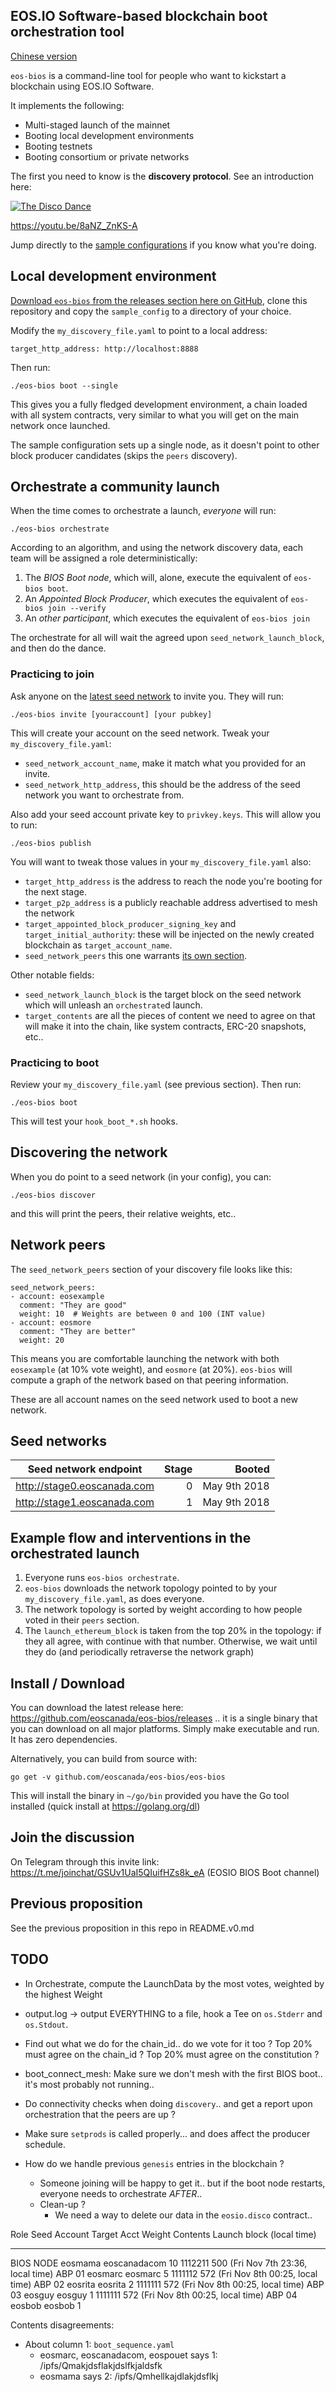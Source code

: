 EOS.IO Software-based blockchain boot orchestration tool
--------------------------------------------------------

[Chinese version](./README-cn.md)

`eos-bios` is a command-line tool for people who want to kickstart a
blockchain using EOS.IO Software.

It implements the following:
* Multi-staged launch of the mainnet
* Booting local development environments
* Booting testnets
* Booting consortium or private networks

The first you need to know is the **discovery protocol**. See an introduction here:

[![The Disco Dance](https://i.ytimg.com/vi/8aNZ_ZnKS-A/hqdefault.jpg?sqp=-oaymwEZCNACELwBSFXyq4qpAwsIARUAAIhCGAFwAQ==&rs=AOn4CLCZeGSGv9Qix8mHX77R4-d0rzDkgA)](https://youtu.be/8aNZ_ZnKS-A)

https://youtu.be/8aNZ_ZnKS-A

Jump directly to the [sample configurations](./sample_config) if you
know what you're doing.


Local development environment
-----------------------------

[Download `eos-bios` from the releases section here on GitHub](https://github.com/eoscanada/eos-bios/releases),
clone this repository and copy the `sample_config` to a directory of
your choice.

Modify the `my_discovery_file.yaml` to point to a local address:

```
target_http_address: http://localhost:8888
```

Then run:

    ./eos-bios boot --single

This gives you a fully fledged development environment, a chain loaded
with all system contracts, very similar to what you will get on the
main network once launched.

The sample configuration sets up a single node, as it doesn't point to
other block producer candidates (skips the `peers` discovery).



Orchestrate a community launch
------------------------------

When the time comes to orchestrate a launch, *everyone* will run:

    ./eos-bios orchestrate

According to an algorithm, and using the network discovery data, each
team will be assigned a role deterministically:

1. The _BIOS Boot node_, which will, alone, execute the equivalent of `eos-bios boot`.
2. An _Appointed Block Producer_, which executes the equivalent of `eos-bios join --verify`
3. An _other participant_, which executes the equivalent of `eos-bios join`

The orchestrate for all will wait the agreed upon
`seed_network_launch_block`, and then do the dance.


### Practicing to join


Ask anyone on the [latest seed network](#seed-networks) to invite you. They will run:

    ./eos-bios invite [youraccount] [your pubkey]

This will create your account on the seed network. Tweak your `my_discovery_file.yaml`:

* `seed_network_account_name`, make it match what you provided for an invite.
* `seed_network_http_address`, this should be the address of the seed network you want to orchestrate from.

Also add your seed account private key to `privkey.keys`.  This will allow you to run:

    ./eos-bios publish

You will want to tweak those values in your `my_discovery_file.yaml` also:

* `target_http_address` is the address to reach the node you're booting for the next stage.
* `target_p2p_address` is a publicly reachable address advertised to mesh the network
* `target_appointed_block_producer_signing_key` and `target_initial_authority`: these will be injected on the newly created blockchain as `target_account_name`.
* `seed_network_peers` this one warrants [its own section](#network-peers).

Other notable fields:
* `seed_network_launch_block` is the target block on the seed network which will unleash an `orchestrate`d launch.
* `target_contents` are all the pieces of content we need to agree on that will make it into the chain, like system contracts, ERC-20 snapshots, etc..



### Practicing to boot

Review your `my_discovery_file.yaml` (see previous section).  Then run:

    ./eos-bios boot

This will test your `hook_boot_*.sh` hooks.


Discovering the network
-----------------------

When you do point to a seed network (in your config), you can:

    ./eos-bios discover

and this will print the peers, their relative weights, etc..


Network peers
-------------

The `seed_network_peers` section of your discovery file looks like this:

```
seed_network_peers:
- account: eosexample
  comment: "They are good"
  weight: 10  # Weights are between 0 and 100 (INT value)
- account: eosmore
  comment: "They are better"
  weight: 20
```

This means you are comfortable launching the network with both
`eosexample` (at 10% vote weight), and `eosmore` (at 20%). `eos-bios`
will compute a graph of the network based on that peering information.

These are all account names on the seed network used to boot a new
network.


Seed networks
-------------

| Seed network endpoint | Stage | Booted |
| --------------------- | -----:| ------:|
| http://stage0.eoscanada.com | 0 | May 9th 2018 |
| http://stage1.eoscanada.com | 1 | May 9th 2018 |




Example flow and interventions in the orchestrated launch
---------------------------------------------------------

1. Everyone runs `eos-bios orchestrate`.
1. `eos-bios` downloads the network topology pointed to by your `my_discovery_file.yaml`, as does everyone.
1. The network topology is sorted by weight according to how people voted in their `peers` section.
1. The `launch_ethereum_block` is taken from the top 20% in the topology: if they all agree, with continue with that number. Otherwise, we wait until they do (and periodically retraverse the network graph)




Install / Download
------------------

You can download the latest release here:
https://github.com/eoscanada/eos-bios/releases .. it is a single
binary that you can download on all major platforms. Simply make
executable and run. It has zero dependencies.

Alternatively, you can build from source with:

    go get -v github.com/eoscanada/eos-bios/eos-bios

This will install the binary in `~/go/bin` provided you have the Go
tool installed (quick install at https://golang.org/dl)



Join the discussion
-------------------

On Telegram through this invite link:
https://t.me/joinchat/GSUv1UaI5QIuifHZs8k_eA (EOSIO BIOS Boot channel)



Previous proposition
--------------------

See the previous proposition in this repo in README.v0.md



TODO
----

* In Orchestrate, compute the LaunchData by the most votes, weighted by the highest Weight

* output.log -> output EVERYTHING to a file, hook a Tee on `os.Stderr`
  and `os.Stdout`.

* Find out what we do for the chain_id.. do we vote for it too ?
  Top 20% must agree on the chain_id ?
  Top 20% must agree on the constitution ?

* boot_connect_mesh: Make sure we don't mesh with the first BIOS boot..
  it's most probably not running..

* Do connectivity checks when doing `discovery`.. and get a report upon orchestration
  that the peers are up ?

* Make sure `setprods` is called properly... and does affect the producer schedule.

* How do we handle previous `genesis` entries in the blockchain ?
  * Someone joining will be happy to get it.. but if the boot node restarts, everyone needs
    to orchestrate *AFTER*..
  * Clean-up ?
    * We need a way to delete our data in the `eosio.disco` contract..


Role       Seed Account  Target Acct   Weight  Contents          Launch block (local time)
----       ------------  -----------   ------  ----------------  ------------
BIOS NODE  eosmama       eoscanadacom  10      1112211           500 (Fri Nov 7th 23:36, local time)
ABP 01     eosmarc       eosmarc       5       1111112           572 (Fri Nov 8th 00:25, local time)
ABP 02     eosrita       eosrita       2       1111111           572 (Fri Nov 8th 00:25, local time)
ABP 03     eosguy        eosguy        1       1111111           572 (Fri Nov 8th 00:25, local time)
ABP 04     eosbob        eosbob        1

Contents disagreements:
* About column 1: `boot_sequence.yaml`
  * eosmarc, eoscanadacom, eospouet says 1: /ipfs/Qmakjdsflakjdslfkjaldsfk
  * eosmama says 2: /ipfs/Qmhellkajdlakjdsflkj
